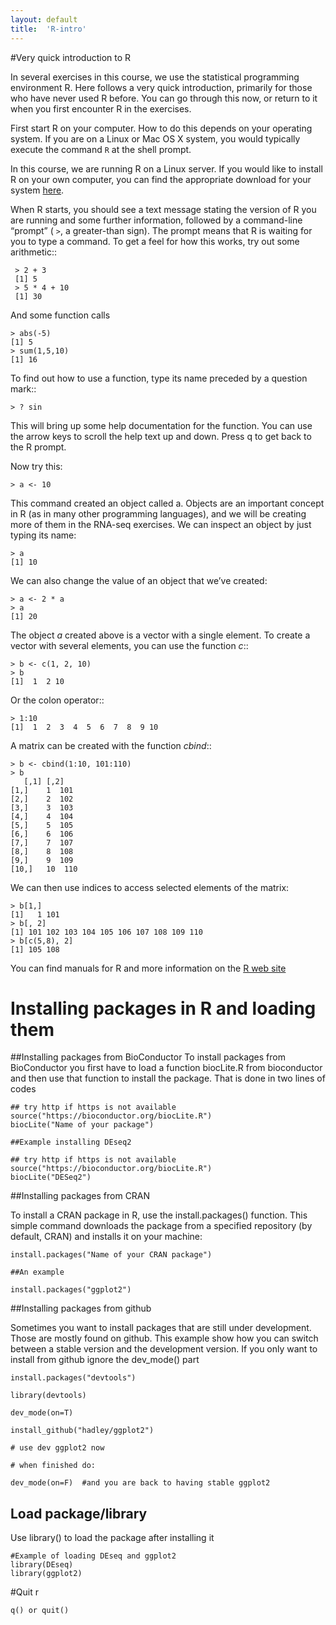 ```yaml
---
layout: default
title:  'R-intro'
---
```


#Very quick introduction to R

In several exercises in this course, we use the statistical
programming environment R. Here follows a very quick introduction,
primarily for those who have never used R before. You can go through
this now, or return to it when you first encounter R in the exercises.

First start R on your computer. How to do this depends on your
operating system. If you are on a Linux or Mac OS X system, you would
typically execute the command ``R`` at the shell prompt.

In this course, we are running R on a Linux server. If you would like
to install R on your own computer, you can find the appropriate
download for your system [here](http://ftp.sunet.se/pub/lang/CRAN/).

When R starts, you should see a text message stating the version of
R you are running and some further information, followed by a
command-line “prompt” ( ``>``, a greater-than sign). The prompt means that
R is waiting for you to type a command. To get a feel for how this
works, try out some arithmetic::

	 > 2 + 3
	 [1] 5
	 > 5 * 4 + 10
	 [1] 30
And some function calls

	> abs(-5)
	[1] 5
	> sum(1,5,10)
	[1] 16

To find out how to use a function, type its name preceded by a question mark::

	> ? sin

This will bring up some help documentation for the function. You can
use the arrow keys to scroll the help text up and down. Press q to get
back to the R prompt.

Now try this:
	
	> a <- 10

This command created an object called a. Objects are an important
concept in R (as in many other programming languages), and we will be
creating more of them in the RNA-seq exercises. We can inspect an
object by just typing its name:
	
	> a
	[1] 10

We can also change the value of an object that we’ve created:

	> a <- 2 * a	
	> a
	[1] 20

The object *a* created above is a vector with a single element. To
create a vector with several elements, you can use the function *c*::


	> b <- c(1, 2, 10)
	> b
	[1]  1  2 10

Or the colon operator::

	> 1:10
	[1]  1  2  3  4  5  6  7  8  9 10

A matrix can be created with the function *cbind*::

	> b <- cbind(1:10, 101:110)
	> b
       [,1] [,2]
	[1,]    1  101
	[2,]    2  102
	[3,]    3  103
	[4,]    4  104
	[5,]    5  105
	[6,]    6  106
	[7,]    7  107
	[8,]    8  108
	[9,]    9  109
	[10,]   10  110

We can then use indices to access selected elements of the matrix:

	> b[1,]
	[1]   1 101
	> b[, 2]
	[1] 101 102 103 104 105 106 107 108 109 110
	> b[c(5,8), 2]
	[1] 105 108

You can find manuals for R and more information on the [R web site](http://www.r-project.org/)

# Installing packages in R and loading them

##Installing packages from BioConductor
To install packages from BioConductor you first have to load a function biocLite.R from bioconductor and then use that function to install the package. That is done in two lines of codes

	## try http if https is not available
	source("https://bioconductor.org/biocLite.R")
	biocLite("Name of your package")
	
	##Example installing DEseq2
	
	## try http if https is not available
	source("https://bioconductor.org/biocLite.R")
	biocLite("DESeq2")
	 
##Installing packages from CRAN

To install a CRAN package in R, use the install.packages() function. This simple command downloads the package from a specified repository (by default, CRAN) and installs it on your machine:

	install.packages("Name of your CRAN package")
	
	##An example
	
	install.packages("ggplot2")

	
##Installing packages from github

Sometimes you want to install packages that are still under development. Those are mostly found on github. This example show how you can switch between a stable version and the development version. If you only want to install from github ignore the dev_mode() part

	install.packages("devtools")

	library(devtools)

	dev_mode(on=T)

	install_github("hadley/ggplot2")

	# use dev ggplot2 now

	# when finished do:

	dev_mode(on=F)  #and you are back to having stable ggplot2

## Load package/library

Use library() to load the package after installing it

	#Example of loading DEseq and ggplot2
	library(DEseq)
	library(ggplot2)

#Quit r
 
	q() or quit()	 

	 
